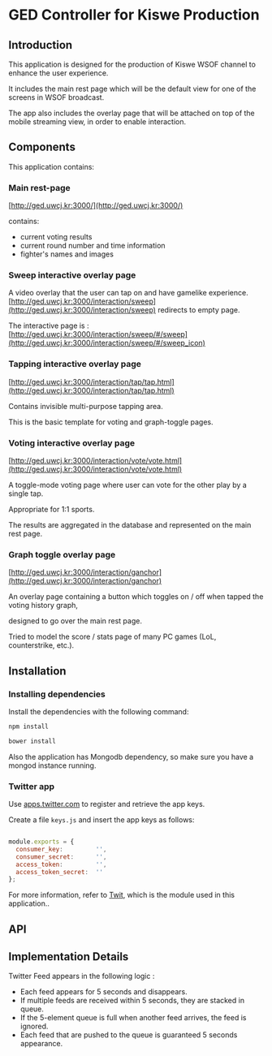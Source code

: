 GED Controller for Kiswe Production
===================================

## Introduction
This application is designed for the production of Kiswe WSOF channel to enhance the user experience.

It includes the main rest page which will be the default view for one of the screens in WSOF broadcast. 

The app also includes the overlay page that will be attached on top of the mobile streaming view, in order to enable interaction.

## Components
This application contains:

### Main rest-page
[http://ged.uwcj.kr:3000/](http://ged.uwcj.kr:3000/)

contains:

- current voting results
- current round number and time information
- fighter's names and images

### Sweep interactive overlay page
A video overlay that the user can tap on and have gamelike experience.
[http://ged.uwcj.kr:3000/interaction/sweep](http://ged.uwcj.kr:3000/interaction/sweep) redirects to empty page.

The interactive page is : [http://ged.uwcj.kr:3000/interaction/sweep/#/sweep](http://ged.uwcj.kr:3000/interaction/sweep/#/sweep_icon)

### Tapping interactive overlay page
[http://ged.uwcj.kr:3000/interaction/tap/tap.html](http://ged.uwcj.kr:3000/interaction/tap/tap.html)

Contains invisible multi-purpose tapping area.

This is the basic template for voting and graph-toggle pages.

### Voting interactive overlay page
[http://ged.uwcj.kr:3000/interaction/vote/vote.html](http://ged.uwcj.kr:3000/interaction/vote/vote.html)

A toggle-mode voting page where user can vote for the other play by a single tap.

Appropriate for 1:1 sports.

The results are aggregated in the database and represented on the main rest page.

### Graph toggle overlay page
[http://ged.uwcj.kr:3000/interaction/ganchor](http://ged.uwcj.kr:3000/interaction/ganchor)

An overlay page containing a button which toggles on / off when tapped the voting history graph,

designed to go over the main rest page.

Tried to model the score / stats page of many PC games (LoL, counterstrike, etc.). 


## Installation

### Installing dependencies
Install the dependencies with the following command:
``` js
npm install

bower install
```

Also the application has Mongodb dependency, so make sure you have a mongod instance running.

### Twitter app
Use [apps.twitter.com](https://apps.twitter.com) to register and retrieve the app keys.

Create a file `keys.js` and insert the app keys as follows:

```js

module.exports = {
  consumer_key:         '',
  consumer_secret:      '',
  access_token:         '',
  access_token_secret:  ''
};

```

For more information, refer to [Twit](https://github.com/ttezel/twit), which is the module used in this application..


## API


## Implementation Details
Twitter Feed appears in the following logic :
- Each feed appears for 5 seconds and disappears.
- If multiple feeds are received within 5 seconds, they are stacked in queue.
- If the 5-element queue is full when another feed arrives, the feed is ignored.
- Each feed that are pushed to the queue is guaranteed 5 seconds appearance.

